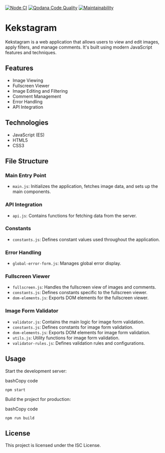 [![Node CI](https://github.com/opifexM/Kekstagram/actions/workflows/check.yml/badge.svg)](https://github.com/opifexM/Kekstagram/actions/workflows/check.yml)
[![Qodana Code Quality](https://github.com/opifexM/Kekstagram/actions/workflows/qodana_code_quality.yml/badge.svg)](https://github.com/opifexM/Kekstagram/actions/workflows/qodana_code_quality.yml)
[![Maintainability](https://api.codeclimate.com/v1/badges/8067eede78ffecbdbab0/maintainability)](https://codeclimate.com/github/opifexM/Kekstagram/maintainability)

# Kekstagram

Kekstagram is a web application that allows users to view and edit images, apply filters, and manage comments. It's built using modern JavaScript features and techniques.

## Features

-   Image Viewing
-   Fullscreen Viewer
-   Image Editing and Filtering
-   Comment Management
-   Error Handling
-   API Integration

## Technologies

-   JavaScript (ES)
-   HTML5
-   CSS3

## File Structure

### Main Entry Point

-   `main.js`: Initializes the application, fetches image data, and sets up the main components.

### API Integration

-   `api.js`: Contains functions for fetching data from the server.

### Constants

-   `constants.js`: Defines constant values used throughout the application.

### Error Handling

-   `global-error-form.js`: Manages global error display.

### Fullscreen Viewer

-   `fullscreen.js`: Handles the fullscreen view of images and comments.
-   `constants.js`: Defines constants specific to the fullscreen viewer.
-   `dom-elements.js`: Exports DOM elements for the fullscreen viewer.

### Image Form Validator

-   `validator.js`: Contains the main logic for image form validation.
-   `constants.js`: Defines constants for image form validation.
-   `dom-elements.js`: Exports DOM elements for image form validation.
-   `utils.js`: Utility functions for image form validation.
-   `validator-rules.js`: Defines validation rules and configurations.


## Usage

Start the development server:

bashCopy code

`npm start`

Build the project for production:

bashCopy code

`npm run build`

## License

This project is licensed under the ISC License.
